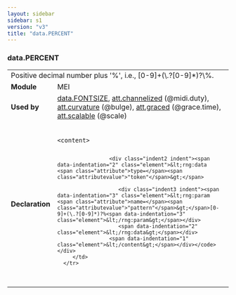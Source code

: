 ```yaml
---
layout: sidebar
sidebar: s1
version: "v3"
title: "data.PERCENT"
---
```

<div class="macroSpec">
   <h3 id="data.PERCENT">data.PERCENT</h3>
   <table class="wovenodd">
      <tr>
         <td colspan="2" class="wovenodd-col2">Positive decimal number plus '%', i.e., [0-9]+(\.?[0-9]*)?\%.</td>
      </tr>
      <tr>
         <td class="wovenodd-col1"><strong>Module</strong></td>
         <td class="wovenodd-col2">MEI</td>
      </tr>
      <tr>
         <td class="wovenodd-col1"><strong>Used by</strong></td>
         <td class="wovenodd-col2">
            <div class="parent"><a class="link_odd" href="{{ site.baseurl }}/{{ page.version }}/data-types/data.fontsize.html">data.FONTSIZE</a>, <a class="link_odd_classSpec" href="{{ site.baseurl }}/{{ page.version }}/attribute-classes/att.channelized.html">att.channelized</a> (@midi.duty), <a class="link_odd_classSpec" href="{{ site.baseurl }}/{{ page.version }}/attribute-classes/att.curvature.html">att.curvature</a> (@bulge), <a class="link_odd_classSpec" href="{{ site.baseurl }}/{{ page.version }}/attribute-classes/att.graced.html">att.graced</a> (@grace.time), <a class="link_odd_classSpec" href="{{ site.baseurl }}/{{ page.version }}/attribute-classes/att.scalable.html">att.scalable</a> (@scale)
            </div>
         </td>
      </tr>
      <tr>
         <td class="wovenodd-col1"><strong>Declaration</strong></td>
         <td class="wovenodd-col2">
            <div class="code" xml:space="preserve" data-lang="ODD"><code>
                  <div class="indent1 indent"><span data-indentation="1" class="element">&lt;content&gt;</span>
                     
                     <div class="indent2 indent"><span data-indentation="2" class="element">&lt;rng:data <span class="attribute">type=</span><span class="attributevalue">"token"</span>&gt;</span>
                        
                        <div class="indent3 indent"><span data-indentation="3" class="element">&lt;rng:param <span class="attribute">name=</span><span class="attributevalue">"pattern"</span>&gt;</span>[0-9]+(\.?[0-9]*)?%<span data-indentation="3" class="element">&lt;/rng:param&gt;</span></div>
                        <span data-indentation="2" class="element">&lt;/rng:data&gt;</span></div>
                     <span data-indentation="1" class="element">&lt;/content&gt;</span></div></code></div>
         </td>
      </tr>
   </table>
</div>